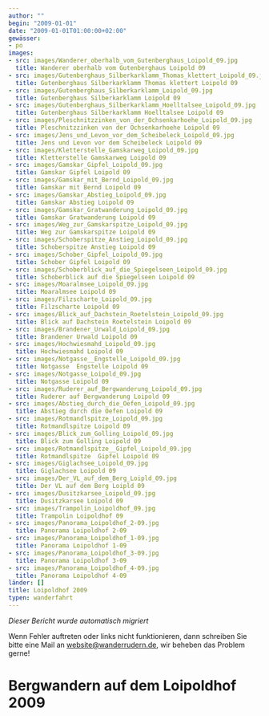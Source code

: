 ```yaml
---
author: ""
begin: "2009-01-01"
date: "2009-01-01T01:00:00+02:00"
gewässer:
- po
images:
- src: images/Wanderer_oberhalb_vom_Gutenberghaus_Loipold_09.jpg
  title: Wanderer oberhalb vom Gutenberghaus Loipold 09
- src: images/Gutenberghaus_Silberkarklamm_Thomas_klettert_Loipold_09.jpg
  title: Gutenberghaus Silberkarklamm Thomas klettert Loipold 09
- src: images/Gutenberghaus_Silberkarklamm_Loipold_09.jpg
  title: Gutenberghaus Silberkarklamm Loipold 09
- src: images/Gutenberghaus_Silberkarklamm_Hoelltalsee_Loipold_09.jpg
  title: Gutenberghaus Silberkarklamm Hoelltalsee Loipold 09
- src: images/Pleschnitzzinken_von_der_Ochsenkarhoehe_Loipold_09.jpg
  title: Pleschnitzzinken von der Ochsenkarhoehe Loipold 09
- src: images/Jens_und_Levon_vor_dem_Scheibeleck_Loipold_09.jpg
  title: Jens und Levon vor dem Scheibeleck Loipold 09
- src: images/Kletterstelle_Gamskarweg_Loipold_09.jpg
  title: Kletterstelle Gamskarweg Loipold 09
- src: images/Gamskar_Gipfel_Loipold_09.jpg
  title: Gamskar Gipfel Loipold 09
- src: images/Gamskar_mit_Bernd_Loipold_09.jpg
  title: Gamskar mit Bernd Loipold 09
- src: images/Gamskar_Abstieg_Loipold_09.jpg
  title: Gamskar Abstieg Loipold 09
- src: images/Gamskar_Gratwanderung_Loipold_09.jpg
  title: Gamskar Gratwanderung Loipold 09
- src: images/Weg_zur_Gamskarspitze_Loipold_09.jpg
  title: Weg zur Gamskarspitze Loipold 09
- src: images/Schoberspitze_Anstieg_Loipold_09.jpg
  title: Schoberspitze Anstieg Loipold 09
- src: images/Schober_Gipfel_Loipold_09.jpg
  title: Schober Gipfel Loipold 09
- src: images/Schoberblick_auf_die_Spiegelseen_Loipold_09.jpg
  title: Schoberblick auf die Spiegelseen Loipold 09
- src: images/Moaralmsee_Loipold_09.jpg
  title: Moaralmsee Loipold 09
- src: images/Filzscharte_Loipold_09.jpg
  title: Filzscharte Loipold 09
- src: images/Blick_auf_Dachstein_Roetelstein_Loipold_09.jpg
  title: Blick auf Dachstein Roetelstein Loipold 09
- src: images/Brandener_Urwald_Loipold_09.jpg
  title: Brandener Urwald Loipold 09
- src: images/Hochwiesmahd_Loipold_09.jpg
  title: Hochwiesmahd Loipold 09
- src: images/Notgasse__Engstelle_Loipold_09.jpg
  title: Notgasse  Engstelle Loipold 09
- src: images/Notgasse_Loipold_09.jpg
  title: Notgasse Loipold 09
- src: images/Ruderer_auf_Bergwanderung_Loipold_09.jpg
  title: Ruderer auf Bergwanderung Loipold 09
- src: images/Abstieg_durch_die_Oefen_Loipold_09.jpg
  title: Abstieg durch die Oefen Loipold 09
- src: images/Rotmandlspitze_Loipold_09.jpg
  title: Rotmandlspitze Loipold 09
- src: images/Blick_zum_Golling_Loipold_09.jpg
  title: Blick zum Golling Loipold 09
- src: images/Rotmandlspitze__Gipfel_Loipold_09.jpg
  title: Rotmandlspitze  Gipfel Loipold 09
- src: images/Giglachsee_Loipold_09.jpg
  title: Giglachsee Loipold 09
- src: images/Der_VL_auf_dem_Berg_Loipld_09.jpg
  title: Der VL auf dem Berg Loipld 09
- src: images/Dusitzkarsee_Loipold_09.jpg
  title: Dusitzkarsee Loipold 09
- src: images/Trampolin_Loipoldhof_09.jpg
  title: Trampolin Loipoldhof 09
- src: images/Panorama_Loipoldhof_2-09.jpg
  title: Panorama Loipoldhof 2-09
- src: images/Panorama_Loipoldhof_1-09.jpg
  title: Panorama Loipoldhof 1-09
- src: images/Panorama_Loipoldhof_3-09.jpg
  title: Panorama Loipoldhof 3-09
- src: images/Panorama_Loipoldhof_4-09.jpg
  title: Panorama Loipoldhof 4-09
länder: []
title: Loipoldhof 2009
typen: wanderfahrt
---
```



*Dieser Bericht wurde automatisch migriert*

Wenn Fehler auftreten oder links nicht funktionieren, dann schreiben Sie bitte eine Mail an website@wanderrudern.de, wir beheben das Problem gerne!



# Bergwandern auf dem Loipoldhof 2009


